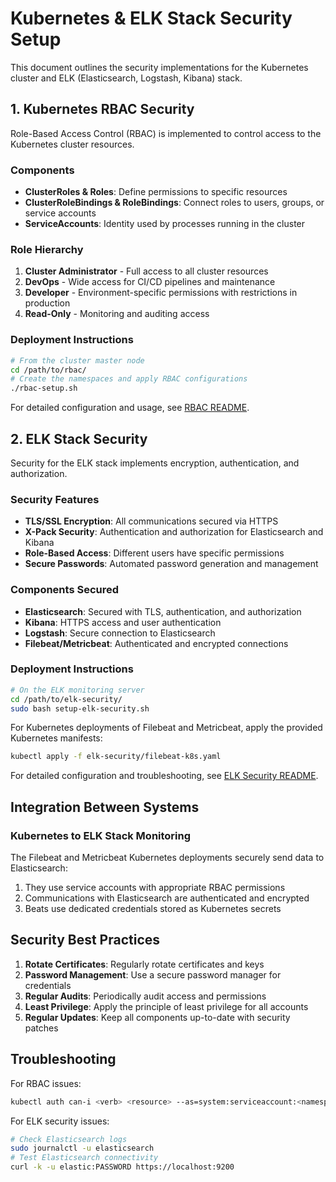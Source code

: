 # Kubernetes & ELK Stack Security Setup

This document outlines the security implementations for the Kubernetes cluster and ELK (Elasticsearch, Logstash, Kibana) stack.

## 1. Kubernetes RBAC Security

Role-Based Access Control (RBAC) is implemented to control access to the Kubernetes cluster resources.

### Components

- **ClusterRoles & Roles**: Define permissions to specific resources
- **ClusterRoleBindings & RoleBindings**: Connect roles to users, groups, or service accounts
- **ServiceAccounts**: Identity used by processes running in the cluster

### Role Hierarchy

1. **Cluster Administrator** - Full access to all cluster resources
2. **DevOps** - Wide access for CI/CD pipelines and maintenance
3. **Developer** - Environment-specific permissions with restrictions in production
4. **Read-Only** - Monitoring and auditing access

### Deployment Instructions

```bash
# From the cluster master node
cd /path/to/rbac/
# Create the namespaces and apply RBAC configurations
./rbac-setup.sh
```

For detailed configuration and usage, see [RBAC README](rbac/README.md).

## 2. ELK Stack Security

Security for the ELK stack implements encryption, authentication, and authorization.

### Security Features

- **TLS/SSL Encryption**: All communications secured via HTTPS
- **X-Pack Security**: Authentication and authorization for Elasticsearch and Kibana
- **Role-Based Access**: Different users have specific permissions
- **Secure Passwords**: Automated password generation and management

### Components Secured

- **Elasticsearch**: Secured with TLS, authentication, and authorization
- **Kibana**: HTTPS access and user authentication
- **Logstash**: Secure connection to Elasticsearch
- **Filebeat/Metricbeat**: Authenticated and encrypted connections

### Deployment Instructions

```bash
# On the ELK monitoring server
cd /path/to/elk-security/
sudo bash setup-elk-security.sh
```

For Kubernetes deployments of Filebeat and Metricbeat, apply the provided Kubernetes manifests:

```bash
kubectl apply -f elk-security/filebeat-k8s.yaml
```

For detailed configuration and troubleshooting, see [ELK Security README](elk-security/README.md).

## Integration Between Systems

### Kubernetes to ELK Stack Monitoring

The Filebeat and Metricbeat Kubernetes deployments securely send data to Elasticsearch:

1. They use service accounts with appropriate RBAC permissions
2. Communications with Elasticsearch are authenticated and encrypted
3. Beats use dedicated credentials stored as Kubernetes secrets

## Security Best Practices

1. **Rotate Certificates**: Regularly rotate certificates and keys
2. **Password Management**: Use a secure password manager for credentials
3. **Regular Audits**: Periodically audit access and permissions
4. **Least Privilege**: Apply the principle of least privilege for all accounts
5. **Regular Updates**: Keep all components up-to-date with security patches

## Troubleshooting

For RBAC issues:
```bash
kubectl auth can-i <verb> <resource> --as=system:serviceaccount:<namespace>:<serviceaccount>
```

For ELK security issues:
```bash
# Check Elasticsearch logs
sudo journalctl -u elasticsearch
# Test Elasticsearch connectivity
curl -k -u elastic:PASSWORD https://localhost:9200
``` 
